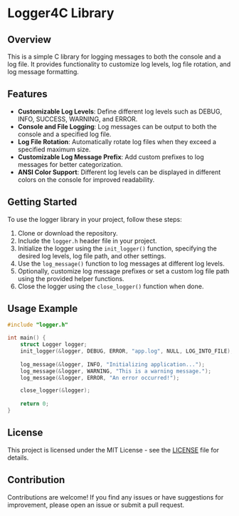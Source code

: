 # Logger4C Library

## Overview

This is a simple C library for logging messages to both the console and a log file. It provides functionality to customize log levels, log file rotation, and log message formatting.

## Features

- **Customizable Log Levels**: Define different log levels such as DEBUG, INFO, SUCCESS, WARNING, and ERROR.
- **Console and File Logging**: Log messages can be output to both the console and a specified log file.
- **Log File Rotation**: Automatically rotate log files when they exceed a specified maximum size.
- **Customizable Log Message Prefix**: Add custom prefixes to log messages for better categorization.
- **ANSI Color Support**: Different log levels can be displayed in different colors on the console for improved readability.

## Getting Started

To use the logger library in your project, follow these steps:

1. Clone or download the repository.
2. Include the `logger.h` header file in your project.
3. Initialize the logger using the `init_logger()` function, specifying the desired log levels, log file path, and other settings.
4. Use the `log_message()` function to log messages at different log levels.
5. Optionally, customize log message prefixes or set a custom log file path using the provided helper functions.
6. Close the logger using the `close_logger()` function when done.

## Usage Example

```c
#include "logger.h"

int main() {
    struct Logger logger;
    init_logger(&logger, DEBUG, ERROR, "app.log", NULL, LOG_INTO_FILE);
    
    log_message(&logger, INFO, "Initializing application...");
    log_message(&logger, WARNING, "This is a warning message.");
    log_message(&logger, ERROR, "An error occurred!");

    close_logger(&logger);
    
    return 0;
}
```

## License

This project is licensed under the MIT License - see the [LICENSE](LICENSE) file for details.

## Contribution

Contributions are welcome! If you find any issues or have suggestions for improvement, please open an issue or submit a pull request.
